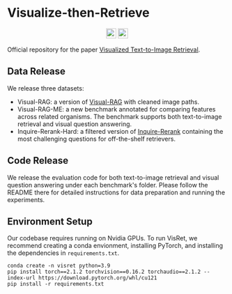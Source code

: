 # Visualize-then-Retrieve
<p align="center">
  <a href="https://xiaowu0162.github.io/visret/"><img src="https://img.shields.io/badge/🌐-Website-red" height="23"></a>
  <a href="https://arxiv.org/pdf/2505.20291.pdf"><img src="https://img.shields.io/badge/📝-Paper-blue" height="23"></a>
</p>

Official repository for the paper [Visualized Text-to-Image Retrieval](https://arxiv.org/pdf/2505.20291.pdf).

## Data Release

We release three datasets:
* Visual-RAG: a version of [Visual-RAG](https://github.com/visual-rag/visual-rag) with cleaned image paths. 
* Visual-RAG-ME: a new benchmark annotated for comparing features across related organisms. The benchmark supports both text-to-image retrieval and visual question answering.
* Inquire-Rerank-Hard: a filtered version of [Inquire-Rerank](https://huggingface.co/datasets/evendrow/INQUIRE-Rerank) containing the most challenging questions for off-the-shelf retrievers.

## Code Release

We release the evaluation code for both text-to-image retrieval and visual question answering under each benchmark's folder. Please follow the README there for detailed instructions for data preparation and running the experiments.

## Environment Setup

Our codebase requires running on Nvidia GPUs. To run VisRet, we recommend creating a conda envionment, installing PyTorch, and installing the dependencies in `requirements.txt`.

```
conda create -n visret python=3.9
pip install torch==2.1.2 torchvision==0.16.2 torchaudio==2.1.2 --index-url https://download.pytorch.org/whl/cu121
pip install -r requirements.txt
```
